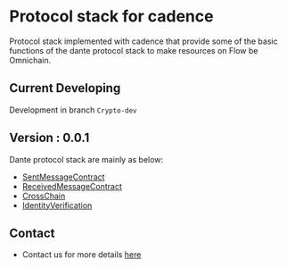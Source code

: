 # Protocol stack for cadence
Protocol stack implemented with cadence that provide some of the basic functions of the dante protocol stack to make resources on Flow be Omnichain.

## Current Developing
Development in branch `Crypto-dev`

## Version : 0.0.1
Dante protocol stack are mainly as below: 
* [SentMessageContract](./contracts/SentMessageContract.cdc)
* [ReceivedMessageContract](./contracts/ReceivedMessageContract.cdc)
* [CrossChain](./contracts/CrossChain.cdc)
* [IdentityVerification](./contracts/IdentityVerification.cdc)


## Contact
* Contact us for more details [here](https://linktr.ee/dantenetwork)

